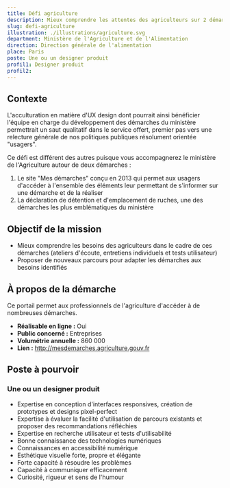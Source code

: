 ```yaml
---
title: Défi agriculture
description: Mieux comprendre les attentes des agriculteurs sur 2 démarches phares
slug: defi-agriculture
illustration: ./illustrations/agriculture.svg
department: Ministère de l'Agriculture et de l'Alimentation
direction: Direction générale de l'alimentation
place: Paris
poste: Une ou un designer produit
profil1: Designer produit
profil2:
---
```


## Contexte
L'acculturation en matière d'UX design dont pourrait ainsi bénéficier l'équipe en charge du développement des démarches du ministère permettrait un saut qualitatif dans le service offert, premier pas vers une relecture générale de nos politiques publiques résolument orientée "usagers".

Ce défi est différent des autres puisque vous accompagnerez le ministère de l'Agriculture autour de deux démarches :

1. Le site "Mes démarches" conçu en 2013 qui permet aux usagers d'accéder à l'ensemble des éléments leur permettant de s'informer sur une démarche et de la réaliser
2. La déclaration de détention et d'emplacement de ruches, une des démarches les plus emblématiques du ministère


## Objectif de la mission
- Mieux comprendre les besoins des agriculteurs dans le cadre de ces démarches (ateliers d'écoute, entretiens individuels et tests utilisateur)
- Proposer de nouveaux parcours pour adapter les démarches aux besoins identifiés


## À propos de la démarche
Ce portail permet aux professionnels de l'agriculture d'accéder à de nombreuses démarches.
- **Réalisable en ligne :** Oui
- **Public concerné :** Entreprises
- **Volumétrie annuelle :** 860 000
- **Lien :** http://mesdemarches.agriculture.gouv.fr

## Poste à pourvoir
### Une ou un designer produit
- Expertise en conception d'interfaces responsives, création de prototypes et designs pixel-perfect
- Expertise à évaluer la facilité d'utilisation de parcours existants et proposer des recommandations réfléchies
- Expertise en recherche utilisateur et tests d'utilisabilité
- Bonne connaissance des technologies numériques
- Connaissances en accessibilité numérique
- Esthétique visuelle forte, propre et élégante
- Forte capacité à résoudre les problèmes
- Capacité à communiquer efficacement
- Curiosité, rigueur et sens de l'humour
